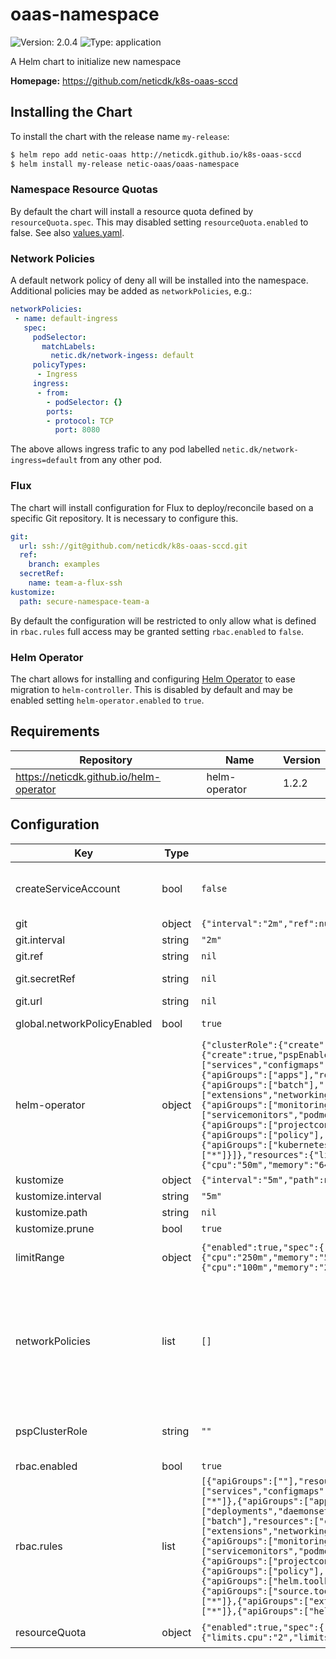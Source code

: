 # oaas-namespace

![Version: 2.0.4](https://img.shields.io/badge/Version-2.0.4-informational?style=flat-square) ![Type: application](https://img.shields.io/badge/Type-application-informational?style=flat-square)

A Helm chart to initialize new namespace

**Homepage:** <https://github.com/neticdk/k8s-oaas-sccd>

## Installing the Chart

To install the chart with the release name `my-release`:

```bash
$ helm repo add netic-oaas http://neticdk.github.io/k8s-oaas-sccd
$ helm install my-release netic-oaas/oaas-namespace
```

### Namespace Resource Quotas

By default the chart will install a resource quota defined by `resourceQuota.spec`. This may disabled setting `resourceQuota.enabled` to false. See also [values.yaml](./values.yaml).

### Network Policies

A default network policy of deny all will be installed into the namespace. Additional policies may be
added as `networkPolicies`, e.g.:

```yaml
networkPolicies:
 - name: default-ingress
   spec:
     podSelector:
       matchLabels:
         netic.dk/network-ingess: default
     policyTypes:
      - Ingress
     ingress:
      - from:
        - podSelector: {}
        ports:
        - protocol: TCP
          port: 8080
```

The above allows ingress trafic to any pod labelled `netic.dk/network-ingress=default` from any other pod.

### Flux

The chart will install configuration for Flux to deploy/reconcile based on a specific Git repository. It is necessary to configure this.

```yaml
git:
  url: ssh://git@github.com/neticdk/k8s-oaas-sccd.git
  ref:
    branch: examples
  secretRef:
    name: team-a-flux-ssh
kustomize:
  path: secure-namespace-team-a
```

By default the configuration will be restricted to only allow what is defined in `rbac.rules` full access may be granted setting `rbac.enabled` to `false`.

### Helm Operator

The chart allows for installing and configuring [Helm Operator](https://github.com/fluxcd/helm-operator/) to ease migration to `helm-controller`. This is disabled by default and
may be enabled setting `helm-operator.enabled` to `true`.

## Requirements

| Repository | Name | Version |
|------------|------|---------|
| https://neticdk.github.io/helm-operator | helm-operator | 1.2.2 |

## Configuration

| Key | Type | Default | Description |
|-----|------|---------|-------------|
| createServiceAccount | bool | `false` | createServiceAccount to access the namespace with "edit" permissions (https://kubernetes.io/docs/reference/access-authn-authz/rbac/#user-facing-roles) |
| git | object | `{"interval":"2m","ref":null,"secretRef":null,"url":null}` | configure git source repository |
| git.interval | string | `"2m"` | interval to check for updates |
| git.ref | string | `nil` | git reference (optional) |
| git.secretRef | string | `nil` | reference to secret with git credentials (optional) |
| git.url | string | `nil` | repository url |
| global.networkPolicyEnabled | bool | `true` | deploy network policy rules (including default deny rule) |
| helm-operator | object | `{"clusterRole":{"create":false},"enabled":false,"helm":{"versions":"v3"},"rbac":{"create":true,"pspEnabled":true,"rules":[{"apiGroups":[""],"resources":["services","configmaps","secrets","persistentvolumeclaims"],"verbs":["*"]},{"apiGroups":["apps"],"resources":["deployments","statefulsets"],"verbs":["*"]},{"apiGroups":["batch"],"resources":["cronjobs","jobs"],"verbs":["*"]},{"apiGroups":["extensions","networking.k8s.io"],"resources":["ingresses"],"verbs":["*"]},{"apiGroups":["monitoring.coreos.com"],"resources":["servicemonitors","podmonitors","prometheusrules","probes"],"verbs":["*"]},{"apiGroups":["projectcontour.io"],"resources":["httpproxies"],"verbs":["*"]},{"apiGroups":["policy"],"resources":["poddisruptionbudgets"],"verbs":["*"]},{"apiGroups":["kubernetes-client.io"],"resources":["externalsecrets"],"verbs":["*"]}]},"resources":{"limits":{"cpu":"100m","memory":"256Mi"},"requests":{"cpu":"50m","memory":"64Mi"}}}` | helm-operator installed by subchart (see https://neticdk.github.io/helm-operator) DEPRECATED! This is kept currently to allow a smooth transition from Helm Operator to helm-controller of flux2 |
| kustomize | object | `{"interval":"5m","path":null,"prune":true}` | configure the kustomize applied to ns |
| kustomize.interval | string | `"5m"` | reconciliation interval |
| kustomize.path | string | `nil` | sub path within git source repo (optional) |
| kustomize.prune | bool | `true` | enables garbage collection |
| limitRange | object | `{"enabled":true,"spec":{"limits":[{"default":{"cpu":"250m","memory":"512Mi"},"defaultRequest":{"cpu":"100m","memory":"256Mi"},"type":"Container"}]}}` | limitRange can be used to set up the default used if a pod does not provide resource limits and requests |
| networkPolicies | list | `[]` | networkPolicies defines extra policies for namespace E.g., the below policy allowing ingress traffic for port 8080 for any pod/services labelled "netic.dk/network-ingress=default" ``` - name: default-ingress   spec:    podSelector:      matchLabels:        netic.dk/network-ingess: default    policyTypes:    - Ingress    ingress:      - from:        - podSelector: {}        ports:        - protocol: TCP          port: 8080 ``` |
| pspClusterRole | string | `""` | pspClusterRole makes a rolebinding for the default service account with the given cluster role setting up the default pod security policy for the default service account. |
| rbac.enabled | bool | `true` | restrict access to namespace |
| rbac.rules | list | `[{"apiGroups":[""],"resources":["services","configmaps","secrets","persistentvolumeclaims","serviceaccounts"],"verbs":["*"]},{"apiGroups":["apps"],"resources":["deployments","daemonset","statefulsets","replicasets"],"verbs":["*"]},{"apiGroups":["batch"],"resources":["cronjobs","jobs"],"verbs":["*"]},{"apiGroups":["extensions","networking.k8s.io"],"resources":["ingresses"],"verbs":["*"]},{"apiGroups":["monitoring.coreos.com"],"resources":["servicemonitors","podmonitors","prometheusrules","probes"],"verbs":["*"]},{"apiGroups":["projectcontour.io"],"resources":["httpproxies"],"verbs":["*"]},{"apiGroups":["policy"],"resources":["poddisruptionbudgets"],"verbs":["*"]},{"apiGroups":["helm.toolkit.fluxcd.io"],"resources":["helmreleases"],"verbs":["*"]},{"apiGroups":["source.toolkit.fluxcd.io"],"resources":["helmrepositories"],"verbs":["*"]},{"apiGroups":["external-secrets.io"],"resources":["externalsecrets"],"verbs":["*"]},{"apiGroups":["helm.fluxcd.io"],"resources":["helmreleases"],"verbs":["*"]}]` | default rules restricting access to namespace |
| resourceQuota | object | `{"enabled":true,"spec":{"hard":{"limits.cpu":"2","limits.memory":"2Gi","requests.cpu":"1","requests.memory":"1Gi"}}}` | resourceQuota specifies quota restrictions for namespace |

